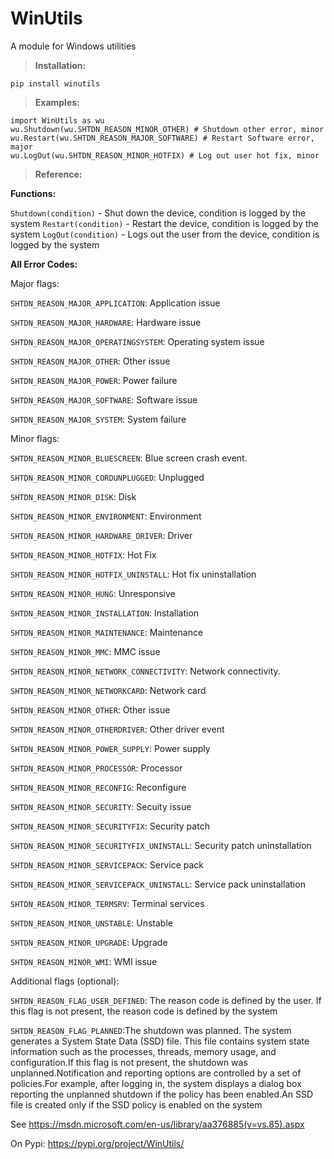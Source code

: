 # WinUtils
A module for Windows utilities

>**Installation:**

    pip install winutils

>**Examples:**

    import WinUtils as wu
    wu.Shutdown(wu.SHTDN_REASON_MINOR_OTHER) # Shutdown other error, minor
    wu.Restart(wu.SHTDN_REASON_MAJOR_SOFTWARE) # Restart Software error, major
    wu.LogOut(wu.SHTDN_REASON_MINOR_HOTFIX) # Log out user hot fix, minor


>**Reference:**

**Functions:**

`Shutdown(condition)` - Shut down the device, condition is logged by the system
`Restart(condition)` - Restart the device, condition is logged by the system
`LogOut(condition)` - Logs out the user from the device, condition is logged by the system

**All Error Codes:**

Major flags:

`SHTDN_REASON_MAJOR_APPLICATION`: Application issue

`SHTDN_REASON_MAJOR_HARDWARE`: Hardware issue

`SHTDN_REASON_MAJOR_OPERATINGSYSTEM`: Operating system issue

`SHTDN_REASON_MAJOR_OTHER`: Other issue

`SHTDN_REASON_MAJOR_POWER`: Power failure

`SHTDN_REASON_MAJOR_SOFTWARE`: Software issue

`SHTDN_REASON_MAJOR_SYSTEM`: System failure

Minor flags:

`SHTDN_REASON_MINOR_BLUESCREEN`: Blue screen crash event.

`SHTDN_REASON_MINOR_CORDUNPLUGGED`: Unplugged

`SHTDN_REASON_MINOR_DISK`: Disk

`SHTDN_REASON_MINOR_ENVIRONMENT`: Environment

`SHTDN_REASON_MINOR_HARDWARE_DRIVER`: Driver

`SHTDN_REASON_MINOR_HOTFIX`: Hot Fix

`SHTDN_REASON_MINOR_HOTFIX_UNINSTALL`: Hot fix uninstallation

`SHTDN_REASON_MINOR_HUNG`: Unresponsive

`SHTDN_REASON_MINOR_INSTALLATION`: Installation

`SHTDN_REASON_MINOR_MAINTENANCE`: Maintenance

`SHTDN_REASON_MINOR_MMC`: MMC issue

`SHTDN_REASON_MINOR_NETWORK_CONNECTIVITY`: Network connectivity.

`SHTDN_REASON_MINOR_NETWORKCARD`: Network card

`SHTDN_REASON_MINOR_OTHER`: Other issue

`SHTDN_REASON_MINOR_OTHERDRIVER`: Other driver event

`SHTDN_REASON_MINOR_POWER_SUPPLY`: Power supply

`SHTDN_REASON_MINOR_PROCESSOR`: Processor

`SHTDN_REASON_MINOR_RECONFIG`: Reconfigure

`SHTDN_REASON_MINOR_SECURITY`: Secuity issue

`SHTDN_REASON_MINOR_SECURITYFIX`: Security patch

`SHTDN_REASON_MINOR_SECURITYFIX_UNINSTALL`: Security patch uninstallation

`SHTDN_REASON_MINOR_SERVICEPACK`: Service pack

`SHTDN_REASON_MINOR_SERVICEPACK_UNINSTALL`: Service pack uninstallation

`SHTDN_REASON_MINOR_TERMSRV`: Terminal services

`SHTDN_REASON_MINOR_UNSTABLE`: Unstable

`SHTDN_REASON_MINOR_UPGRADE`: Upgrade

`SHTDN_REASON_MINOR_WMI`: WMI issue

Additional flags (optional):

`SHTDN_REASON_FLAG_USER_DEFINED`: The reason code is defined by the user. If this flag is not present, the reason code is defined by the system

`SHTDN_REASON_FLAG_PLANNED`:The shutdown was planned. The system generates a System State Data (SSD) file. This file contains system state information such as the processes, threads, memory usage, and configuration.If this flag is not present, the shutdown was unplanned.Notification and reporting options are controlled by a set of policies.For example, after logging in, the system displays a dialog box reporting the unplanned shutdown if the policy has been enabled.An SSD file is created only if the SSD policy is enabled on the system

 See https://msdn.microsoft.com/en-us/library/aa376885(v=vs.85).aspx 
 

 On Pypi: https://pypi.org/project/WinUtils/
